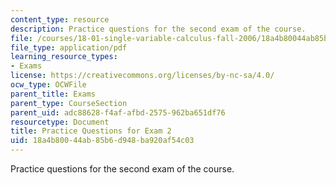 ```yaml
---
content_type: resource
description: Practice questions for the second exam of the course.
file: /courses/18-01-single-variable-calculus-fall-2006/18a4b80044ab85b6d948ba920af54c03_prexam2a.pdf
file_type: application/pdf
learning_resource_types:
- Exams
license: https://creativecommons.org/licenses/by-nc-sa/4.0/
ocw_type: OCWFile
parent_title: Exams
parent_type: CourseSection
parent_uid: adc88628-f4af-afbd-2575-962ba651df76
resourcetype: Document
title: Practice Questions for Exam 2
uid: 18a4b800-44ab-85b6-d948-ba920af54c03
---
```

Practice questions for the second exam of the course.